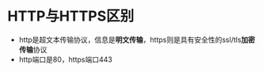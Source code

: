 # HTTP与HTTPS区别

-   http是超文本传输协议，信息是**明文传输**，https则是具有安全性的ssl/tls**加密传输**协议
-   http端口是80，https端口443
